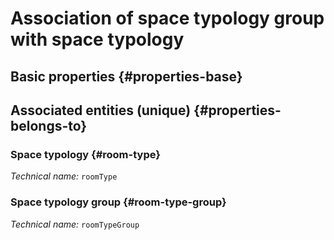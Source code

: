 # Association of space typology group with space typology
<!--- THIS FILE IS GENERATED PLEASE DO NOT EDIT IT DIRECTLY --->



<OH code="roomTypeGroupToRoomType"/>


## Basic properties {#properties-base}



## Associated entities (unique) {#properties-belongs-to}

### Space typology {#room-type}



*Technical name:* ```roomType```
<PH code="roomTypeGroupToRoomType:roomType"/>

### Space typology group {#room-type-group}



*Technical name:* ```roomTypeGroup```
<PH code="roomTypeGroupToRoomType:roomTypeGroup"/>





